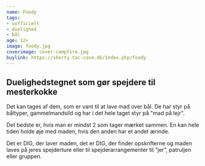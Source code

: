 ```yaml
---
name: Foody
tags:
- uofficielt
- duelighed
- bål
age: 12+
image: foody.jpg
coverimage: cover-campfire.jpg
buylink: https://shorty.tac-case.dk/index.php/foody
---
```


## Duelighedstegnet som gør spejdere til mesterkokke

Det kan tages af dem, som er vant til at lave mad over bål. De har styr på båltyper, gammelmandsild og har i det hele taget styr på "mad på lejr".

Det bedste er, hvis man er mindst 2 som tager mærket sammen. En kan hele tiden holde øje med maden, hvis den anden har et andet ærinde.

Det er DIG, der laver maden, det er DIG, der finder opskrifterne og maden laves på jeres spejderture eller til spejderarrangementer til ”jer”, patruljen eller gruppen.
